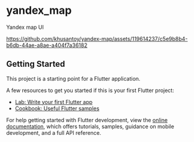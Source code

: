 # yandex_map

Yandex map UI


https://github.com/khusantoy/yandex-map/assets/119614237/c5e9b8b4-b6db-44ae-a8ae-a404f7a36182


## Getting Started

This project is a starting point for a Flutter application.

A few resources to get you started if this is your first Flutter project:

- [Lab: Write your first Flutter app](https://docs.flutter.dev/get-started/codelab)
- [Cookbook: Useful Flutter samples](https://docs.flutter.dev/cookbook)

For help getting started with Flutter development, view the
[online documentation](https://docs.flutter.dev/), which offers tutorials,
samples, guidance on mobile development, and a full API reference.
